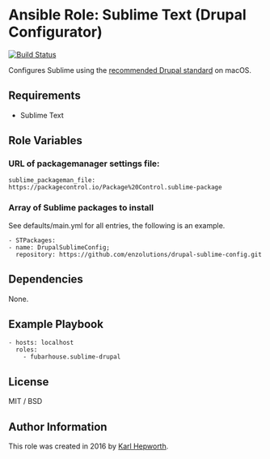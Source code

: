 # Ansible Role: Sublime Text (Drupal Configurator)

[![Build Status](https://travis-ci.org/fubarhouse/fubarhouse.sublime-drupal.svg?branch=master)](https://travis-ci.org/fubarhouse/fubarhouse.sublime-drupal)

Configures Sublime using the [recommended Drupal standard](https://www.drupal.org/docs/develop/development-tools/configuring-sublime-text) on macOS.

## Requirements

 - Sublime Text

## Role Variables

### URL of packagemanager settings file:
`sublime_packageman_file: https://packagecontrol.io/Package%20Control.sublime-package`

### Array of Sublime packages to install

See defaults/main.yml for all entries, the following is an example.

````
- STPackages:
- name: DrupalSublimeConfig;
  repository: https://github.com/enzolutions/drupal-sublime-config.git
````

## Dependencies

None.

## Example Playbook

    - hosts: localhost
      roles:
        - fubarhouse.sublime-drupal

## License

MIT / BSD

## Author Information

This role was created in 2016 by [Karl Hepworth](twitter.com/fubarhouse).
